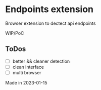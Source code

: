 # Endpoints extension

Browser extension to dectect api endpoints

WIP/PoC

## ToDos

- [ ] better && cleaner detection
- [ ] clean interface
- [ ] multi browser

Made in 2023-01-15

